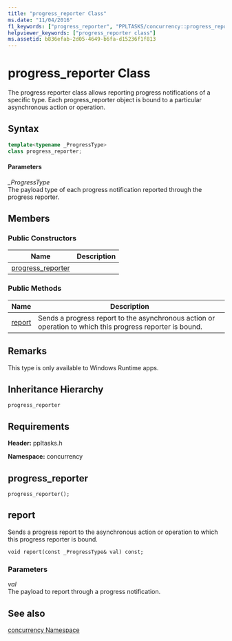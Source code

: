 ```yaml
---
title: "progress_reporter Class"
ms.date: "11/04/2016"
f1_keywords: ["progress_reporter", "PPLTASKS/concurrency::progress_reporter", "PPLTASKS/concurrency::progress_reporter::progress_reporter", "PPLTASKS/concurrency::progress_reporter::report"]
helpviewer_keywords: ["progress_reporter class"]
ms.assetid: b836efab-2d05-4649-b6fa-d15236f1f813
---
```

# progress_reporter Class

The progress reporter class allows reporting progress notifications of a specific type. Each progress_reporter object is bound to a particular asynchronous action or operation.

## Syntax

```cpp
template<typename _ProgressType>
class progress_reporter;
```

#### Parameters

*_ProgressType*<br/>
The payload type of each progress notification reported through the progress reporter.

## Members

### Public Constructors

|Name|Description|
|----------|-----------------|
|[progress_reporter](#ctor)||

### Public Methods

|Name|Description|
|----------|-----------------|
|[report](#report)|Sends a progress report to the asynchronous action or operation to which this progress reporter is bound.|

## Remarks

This type is only available to Windows Runtime apps.

## Inheritance Hierarchy

`progress_reporter`

## Requirements

**Header:** ppltasks.h

**Namespace:** concurrency

##  <a name="ctor"></a> progress_reporter

```
progress_reporter();
```

##  <a name="report"></a> report

Sends a progress report to the asynchronous action or operation to which this progress reporter is bound.

```
void report(const _ProgressType& val) const;
```

### Parameters

*val*<br/>
The payload to report through a progress notification.

## See also

[concurrency Namespace](concurrency-namespace.md)
